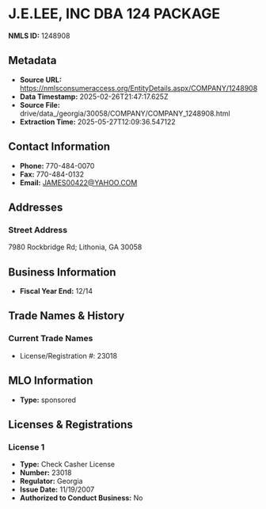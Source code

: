 # J.E.LEE, INC DBA 124 PACKAGE

**NMLS ID:** 1248908

## Metadata
- **Source URL:** https://nmlsconsumeraccess.org/EntityDetails.aspx/COMPANY/1248908
- **Data Timestamp:** 2025-02-26T21:47:17.625Z
- **Source File:** drive/data_/georgia/30058/COMPANY/COMPANY_1248908.html
- **Extraction Time:** 2025-05-27T12:09:36.547122

## Contact Information
- **Phone:** 770-484-0070
- **Fax:** 770-484-0132
- **Email:** JAMES00422@YAHOO.COM

## Addresses
### Street Address
7980 Rockbridge Rd; Lithonia, GA 30058

## Business Information
- **Fiscal Year End:** 12/14

## Trade Names & History
### Current Trade Names
- License/Registration #: 23018

## MLO Information
- **Type:** sponsored

## Licenses & Registrations

### License 1
- **Type:** Check Casher License
- **Number:** 23018
- **Regulator:** Georgia
- **Issue Date:** 11/19/2007
- **Authorized to Conduct Business:** No
